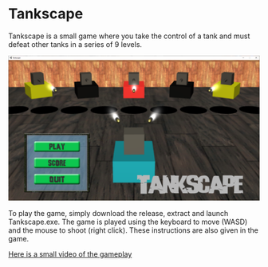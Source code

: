 # Tankscape
Tankscape is a small game where you take the control of a tank and must defeat other tanks in a series of 9 levels.

<img src="Title Screen.PNG"/>

To play the game, simply download the release, extract and launch Tankscape.exe. The game is played using the keyboard to move (WASD) and the mouse to shoot (right click). These instructions are also given in the game.

<a href="https://youtu.be/4gXKtO-UbnE" target="_blank">Here is a small video of the gameplay</a>
